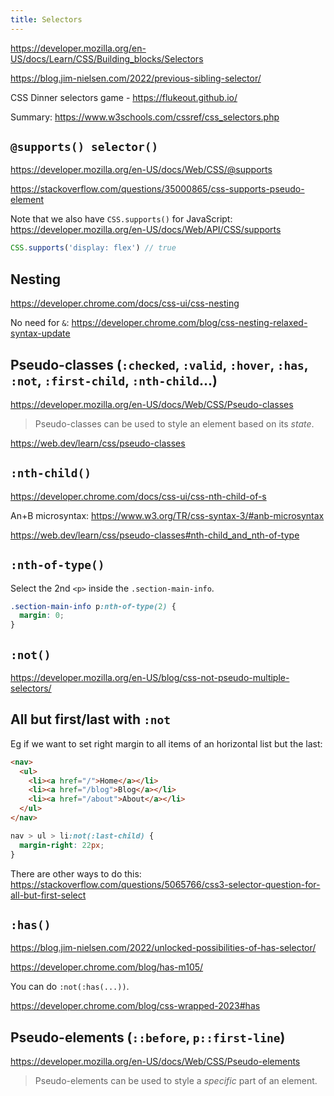 ```yaml
---
title: Selectors
---
```


https://developer.mozilla.org/en-US/docs/Learn/CSS/Building_blocks/Selectors

https://blog.jim-nielsen.com/2022/previous-sibling-selector/

CSS Dinner selectors game - https://flukeout.github.io/

Summary: https://www.w3schools.com/cssref/css_selectors.php

## `@supports() selector()`

https://developer.mozilla.org/en-US/docs/Web/CSS/@supports

https://stackoverflow.com/questions/35000865/css-supports-pseudo-element

Note that we also have `CSS.supports()` for JavaScript: https://developer.mozilla.org/en-US/docs/Web/API/CSS/supports

```js
CSS.supports('display: flex') // true
```

## Nesting

https://developer.chrome.com/docs/css-ui/css-nesting

No need for `&`: https://developer.chrome.com/blog/css-nesting-relaxed-syntax-update

## Pseudo-classes (`:checked`, `:valid`, `:hover`, `:has`, `:not`, `:first-child`, `:nth-child`...)

https://developer.mozilla.org/en-US/docs/Web/CSS/Pseudo-classes

> Pseudo-classes can be used to style an element based on its _state_.

https://web.dev/learn/css/pseudo-classes

## `:nth-child()`

https://developer.chrome.com/docs/css-ui/css-nth-child-of-s

An+B microsyntax: https://www.w3.org/TR/css-syntax-3/#anb-microsyntax

https://web.dev/learn/css/pseudo-classes#nth-child_and_nth-of-type

## `:nth-of-type()`

Select the 2nd `<p>` inside the `.section-main-info`.

```css
.section-main-info p:nth-of-type(2) {
  margin: 0;
}
```

## `:not()`

https://developer.mozilla.org/en-US/blog/css-not-pseudo-multiple-selectors/

## All but first/last with `:not`

Eg if we want to set right margin to all items of an horizontal list but the last:

```html
<nav>
  <ul>
    <li><a href="/">Home</a></li>
    <li><a href="/blog">Blog</a></li>
    <li><a href="/about">About</a></li>
  </ul>
</nav>
```

```css
nav > ul > li:not(:last-child) {
  margin-right: 22px;
}
```

There are other ways to do this: https://stackoverflow.com/questions/5065766/css3-selector-question-for-all-but-first-select

## `:has()`

https://blog.jim-nielsen.com/2022/unlocked-possibilities-of-has-selector/

https://developer.chrome.com/blog/has-m105/

You can do `:not(:has(...))`.

https://developer.chrome.com/blog/css-wrapped-2023#has

## Pseudo-elements (`::before`, `p::first-line`)

https://developer.mozilla.org/en-US/docs/Web/CSS/Pseudo-elements

> Pseudo-elements can be used to style a _specific_ part of an element.
